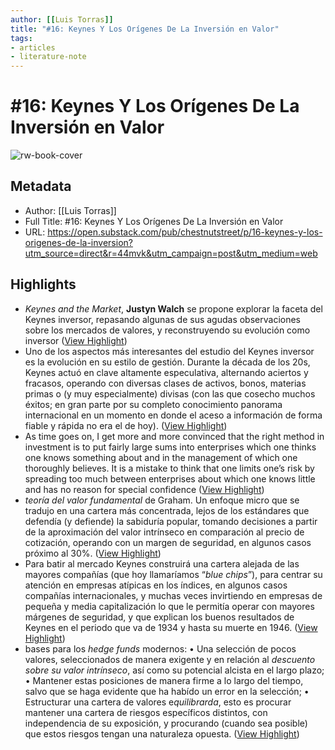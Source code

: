 ```yaml
---
author: [[Luis Torras]]
title: "#16: Keynes Y Los Orígenes De La Inversión en Valor"
tags: 
- articles
- literature-note
---
```

# #16: Keynes Y Los Orígenes De La Inversión en Valor

![rw-book-cover](https://readwise-assets.s3.amazonaws.com/media/uploaded_book_covers/profile_691412/https3A2F2Fsubstack-post-media.s3.amazonaws.com2Fpu_BERlTV2.jpeg)

## Metadata
- Author: [[Luis Torras]]
- Full Title: #16: Keynes Y Los Orígenes De La Inversión en Valor
- URL: https://open.substack.com/pub/chestnutstreet/p/16-keynes-y-los-origenes-de-la-inversion?utm_source=direct&r=44mvk&utm_campaign=post&utm_medium=web

## Highlights
- *Keynes and the Market*, **Justyn Walch** se propone explorar la faceta del Keynes inversor, repasando algunas de sus agudas observaciones sobre los mercados de valores, y reconstruyendo su evolución como inversor ([View Highlight](https://read.readwise.io/read/01gx1sywa545q92cxvjysbwk5r))
- Uno de los aspectos más interesantes del estudio del Keynes inversor es la evolución en su estilo de gestión. Durante la década de los 20s, Keynes actuó en clave altamente especulativa, alternando aciertos y fracasos, operando con diversas clases de activos, bonos, materias primas o (y muy especialmente) divisas (con las que cosecho muchos éxitos; en gran parte por su completo conocimiento panorama internacional en un momento en donde el aceso a información de forma fiable y rápida no era el de hoy). ([View Highlight](https://read.readwise.io/read/01gx1t01x43fvx7x81n97chbje))
- As time goes on, I get more and more convinced that the right method in investment is to put fairly large sums into enterprises which one thinks one knows something about and in the management of which one thoroughly believes. It is a mistake to think that one limits one’s risk by spreading too much between enterprises about which one knows little and has no reason for special confidence ([View Highlight](https://read.readwise.io/read/01gx1t29tm4w5hvjhe1afmc9rt))
- *teoría del valor fundamental* de Graham. Un enfoque micro que se tradujo en una cartera más concentrada, lejos de los estándares que defendía (y defiende) la sabiduría popular, tomando decisiones a partir de la aproximación del valor intrínseco en comparación al precio de cotización, operando con un margen de seguridad, en algunos casos próximo al 30%. ([View Highlight](https://read.readwise.io/read/01gx1t3w7zvhtpssk6720pp8he))
- Para batir al mercado Keynes construirá una cartera alejada de las mayores compañías (que hoy llamaríamos “*blue chips*”), para centrar su atención en empresas atípicas en los índices, en algunos casos compañías internacionales, y muchas veces invirtiendo en empresas de pequeña y media capitalización lo que le permitía operar con mayores márgenes de seguridad, y que explican los buenos resultados de Keynes en el periodo que va de 1934 y hasta su muerte en 1946. ([View Highlight](https://read.readwise.io/read/01gx1t4j5fb52q32r3s27c106s))
- bases para los *hedge funds* modernos:
  • Una selección de pocos valores, seleccionados de manera exigente y en relación al *descuento sobre su valor intrínseco*, así como su potencial alcista en el largo plazo;
  • Mantener estas posiciones de manera firme a lo largo del tiempo, salvo que se haga evidente que ha habído un error en la selección;
  • Estructurar una cartera de valores e*quilibrarda*, esto es procurar mantener una cartera de riesgos específicos distintos, con independencia de su exposición, y procurando (cuando sea posible) que estos riesgos tengan una naturaleza opuesta. ([View Highlight](https://read.readwise.io/read/01gx1t5zm3r6jy2f67tpxjqgts))
